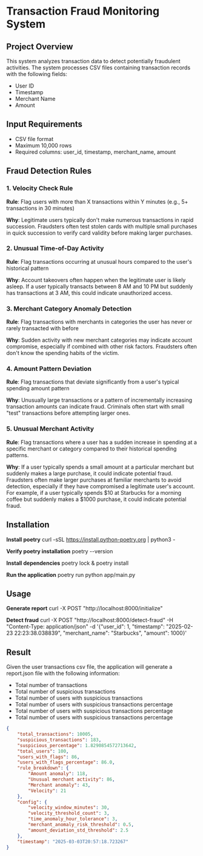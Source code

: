 # Transaction Fraud Monitoring System

## Project Overview
This system analyzes transaction data to detect potentially fraudulent activities. The system processes CSV files containing transaction records with the following fields:
- User ID
- Timestamp
- Merchant Name
- Amount

## Input Requirements
- CSV file format
- Maximum 10,000 rows
- Required columns: user_id, timestamp, merchant_name, amount

## Fraud Detection Rules

### 1. Velocity Check Rule
**Rule**: Flag users with more than X transactions within Y minutes (e.g., 5+ transactions in 30 minutes)

**Why**: Legitimate users typically don't make numerous transactions in rapid succession. Fraudsters often test stolen cards with multiple small purchases in quick succession to verify card validity before making larger purchases.

### 2. Unusual Time-of-Day Activity
**Rule**: Flag transactions occurring at unusual hours compared to the user's historical pattern

**Why**: Account takeovers often happen when the legitimate user is likely asleep. If a user typically transacts between 8 AM and 10 PM but suddenly has transactions at 3 AM, this could indicate unauthorized access.

### 3. Merchant Category Anomaly Detection
**Rule**: Flag transactions with merchants in categories the user has never or rarely transacted with before

**Why**: Sudden activity with new merchant categories may indicate account compromise, especially if combined with other risk factors. Fraudsters often don't know the spending habits of the victim.

### 4. Amount Pattern Deviation
**Rule**: Flag transactions that deviate significantly from a user's typical spending amount pattern

**Why**: Unusually large transactions or a pattern of incrementally increasing transaction amounts can indicate fraud. Criminals often start with small "test" transactions before attempting larger ones.

### 5. Unusual Merchant Activity
**Rule**: Flag transactions where a user has a sudden increase in spending at a specific merchant or category compared to their historical spending patterns.

**Why**: If a user typically spends a small amount at a particular merchant but suddenly makes a large purchase, it could indicate potential fraud. Fraudsters often make larger purchases at familiar merchants to avoid detection, especially if they have compromised a legitimate user's account. For example, if a user typically spends $10 at Starbucks for a morning coffee but suddenly makes a $1000 purchase, it could indicate potential fraud.


## Installation
**Install poetry**
curl -sSL https://install.python-poetry.org | python3 -

**Verify poetry installation**
poetry --version

**Install dependencies**
poetry lock & poetry install

**Run the application**
poetry run python app/main.py

## Usage
**Generate report**
curl -X POST "http://localhost:8000/initialize"

**Detect fraud**
curl -X POST "http://localhost:8000/detect-fraud" -H "Content-Type: application/json" -d '{"user_id": 1, "timestamp": "2025-02-23 22:23:38.038839", "merchant_name": "Starbucks", "amount": 1000}'


## Result
Given the user transactions csv file, the application will generate a report.json file with the following information:
- Total number of transactions
- Total number of suspicious transactions
- Total number of users with suspicious transactions
- Total number of users with suspicious transactions percentage
- Total number of users with suspicious transactions percentage
- Total number of users with suspicious transactions percentage

```json
{
    "total_transactions": 10005,
    "suspicious_transactions": 183,
    "suspicious_percentage": 1.8290854572713642,
    "total_users": 100,
    "users_with_flags": 86,
    "users_with_flags_percentage": 86.0,
    "rule_breakdown": {
        "Amount anomaly": 118,
        "Unusual merchant activity": 86,
        "Merchant anomaly": 43,
        "Velocity": 21
    },
    "config": {
        "velocity_window_minutes": 30,
        "velocity_threshold_count": 3,
        "time_anomaly_hour_tolerance": 3,
        "merchant_anomaly_risk_threshold": 0.5,
        "amount_deviation_std_threshold": 2.5
    },
    "timestamp": "2025-03-03T20:57:18.723267"
}
